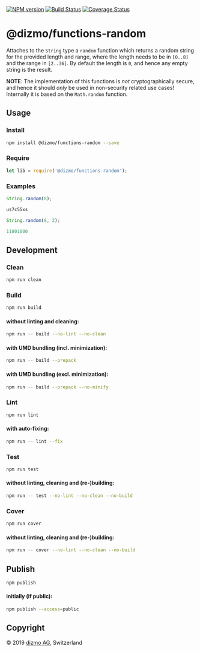 [![NPM version](https://badge.fury.io/js/%40dizmo%2Ffunctions-random.svg)](https://npmjs.org/package/@dizmo/functions-random)
[![Build Status](https://travis-ci.org/dizmo/functions-random.svg?branch=master)](https://travis-ci.org/dizmo/functions-random)
[![Coverage Status](https://coveralls.io/repos/github/dizmo/functions-random/badge.svg?branch=master)](https://coveralls.io/github/dizmo/functions-random?branch=master)

# @dizmo/functions-random

Attaches to the `String` type a `random` function which returns a random string for the provided length and range, where the length needs to be in `[0..8]` and the range in `[2..36]`. By default the length is `0`, and hence any empty string is the result.

**NOTE**: The implementation of this functions is *not* cryptographically secure, and hence it should *only* be used in non-security related use cases! Internally it is based on the `Math.random` function.

## Usage

### Install

```sh
npm install @dizmo/functions-random --save
```

### Require

```javascript
let lib = require('@dizmo/functions-random');
```

### Examples

```javascript
String.random(8);
```

```javascript
us7c55xs
```

```javascript
String.random(8, 2);
```

```javascript
11001000
```

## Development

### Clean

```sh
npm run clean
```

### Build

```sh
npm run build
```

#### without linting and cleaning:

```sh
npm run -- build --no-lint --no-clean
```

#### with UMD bundling (incl. minimization):

```sh
npm run -- build --prepack
```

#### with UMD bundling (excl. minimization):

```sh
npm run -- build --prepack --no-minify
```

### Lint

```sh
npm run lint
```

#### with auto-fixing:

```sh
npm run -- lint --fix
```

### Test

```sh
npm run test
```

#### without linting, cleaning and (re-)building:

```sh
npm run -- test --no-lint --no-clean --no-build
```

### Cover

```sh
npm run cover
```

#### without linting, cleaning and (re-)building:

```sh
npm run -- cover --no-lint --no-clean --no-build
```

## Publish

```sh
npm publish
```

#### initially (if public):

```sh
npm publish --access=public
```

## Copyright

 © 2019 [dizmo AG](http://dizmo.com/), Switzerland

